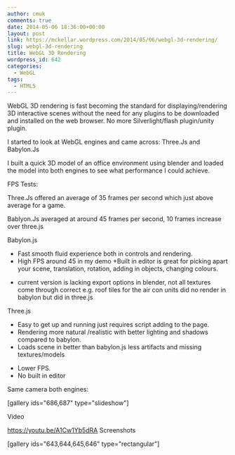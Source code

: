 ```yaml
---
author: cmuk
comments: true
date: 2014-05-06 18:36:00+00:00
layout: post
link: https://mckellar.wordpress.com/2014/05/06/webgl-3d-rendering/
slug: webgl-3d-rendering
title: WebGL 3D Rendering
wordpress_id: 642
categories:
  - WebGL
tags:
  - HTML5
---
```


WebGL 3D rendering is fast becoming the standard for displaying/rendering 3D interactive scenes without the need for any plugins to be downloaded and installed on the web browser. No more Silverlight/flash plugin/unity plugin.

I started to look at WebGL engines and came across:
Three.Js and Babylon.Js

I built a quick 3D model of an office environment using blender and loaded the model into both engines to see what performance I could achieve.

FPS Tests:

Three.Js offered an average of 35 frames per second which just above average for a game.

Bablyon.Js averaged at around 45 frames per second, 10 frames increase over three.js

Babylon.js

- Fast smooth fluid experience both in controls and rendering.
- High FPS around 45 in my demo
  +Built in editor is great for picking apart your scene, translation, rotation, adding in objects, changing colours.

* current version is lacking export options in blender, not all textures come through correct e.g. roof tiles for the air con units did no render in babylon but did in three.js

Three.js

- Easy to get up and running just requires script adding to the page.
- Rendering more natural /realistic with better lighting and shadows compared to babylon.
- Loads scene in better than babylon.js less artifacts and missing textures/models

* Lower FPS.
* No built in editor

Same camera both engines:

[gallery ids="686,687" type="slideshow"]

Video

https://youtu.be/A1Cw1Yb5dRA
Screenshots

[gallery ids="643,644,645,646" type="rectangular"]
